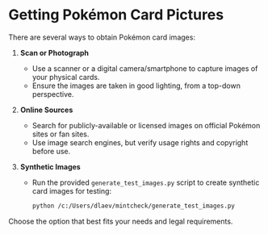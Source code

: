 # Getting Pokémon Card Pictures

There are several ways to obtain Pokémon card images:

1. **Scan or Photograph**  
   - Use a scanner or a digital camera/smartphone to capture images of your physical cards.
   - Ensure the images are taken in good lighting, from a top-down perspective.

2. **Online Sources**  
   - Search for publicly-available or licensed images on official Pokémon sites or fan sites.
   - Use image search engines, but verify usage rights and copyright before use.

3. **Synthetic Images**  
   - Run the provided `generate_test_images.py` script to create synthetic card images for testing:
     ```sh
     python /c:/Users/dlaev/mintcheck/generate_test_images.py
     ```

Choose the option that best fits your needs and legal requirements.
